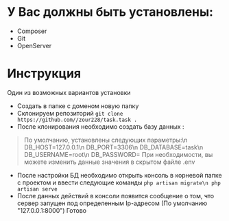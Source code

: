 # У Вас должны быть установлены:
- Composer
- Git
- OpenServer

# Инструкция

Один из возможных вариантов установки

- Создать в папке с доменом новую папку
- Склонируем репозиторий
`git clone https://github.com//zour228/task.task . `
- После клонирования необходимо создать базу данных :
>По умолчанию, установлены следующих параметры:\n
DB_HOST=127.0.0.1\n
DB_PORT=3306\n
DB_DATABASE=task\n
DB_USERNAME=root\n
DB_PASSWORD=
При необходимости, вы можете изменить данные значения в скрытом файле .env 
- После настройки БД необходимо открыть консоль в корневой папке с проектом и ввести следующие команды
    `php artisan migrate\n
     php artisan serve`
- После данных действий в консоли появится сообщение о том, что сервер запущен под определенным Ip-адресом (По умолчанию "127.0.0.1:8000")
Готово